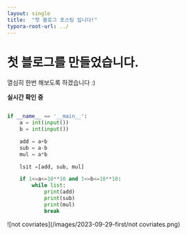 ```yaml
---
layout: single
title:  "첫 블로그 포스팅 입니다!"
typora-root-url: ../
---
```




# 첫 블로그를 만들었습니다.



열심히 한번 해보도록 하겠습니다 :)

**실시간 확인 중**

```python

if __name__ == '__main__':
    a = int(input())
    b = int(input())

    add = a+b
    sub = a-b
    mul = a*b

    lsit =[add, sub, mul]

    if 1<=a<=10**10 and 1<=b<=10**10:
        while list:
            print(add)
            print(sub)
            print(mul)
            break
```


![not covriates](/images/2023-09-29-first/not covriates.png)




